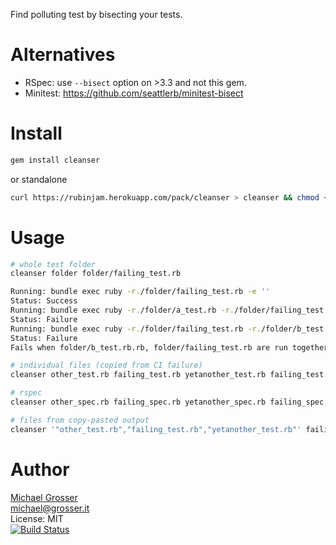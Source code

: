 Find polluting test by bisecting your tests.

Alternatives
============

 - RSpec: use `--bisect` option on >3.3 and not this gem.
 - Minitest: https://github.com/seattlerb/minitest-bisect

Install
=======

```Bash
gem install cleanser
```

or standalone

```Bash
curl https://rubinjam.herokuapp.com/pack/cleanser > cleanser && chmod +x cleanser
```

Usage
=====

```Bash
# whole test folder
cleanser folder folder/failing_test.rb

Running: bundle exec ruby -r./folder/failing_test.rb -e ''
Status: Success
Running: bundle exec ruby -r./folder/a_test.rb -r./folder/failing_test.rb -r./folder/b_test.rb -e ''
Status: Failure
Running: bundle exec ruby -r./folder/failing_test.rb -r./folder/b_test.rb -e ''
Status: Failure
Fails when folder/b_test.rb.rb, folder/failing_test.rb are run together

# individual files (copied from CI failure)
cleanser other_test.rb failing_test.rb yetanother_test.rb failing_test.rb --seed 12345

# rspec
cleanser other_spec.rb failing_spec.rb yetanother_spec.rb failing_spec.rb --rspec --seed 12345

# files from copy-pasted output
cleanser '"other_test.rb","failing_test.rb","yetanother_test.rb"' failing_test.rb
```

Author
======
[Michael Grosser](http://grosser.it)<br/>
michael@grosser.it<br/>
License: MIT<br/>
[![Build Status](https://travis-ci.org/grosser/cleanser.png)](https://travis-ci.org/grosser/cleanser)
